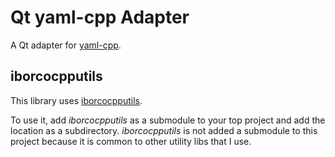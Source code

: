 # Qt yaml-cpp Adapter

A Qt adapter for [yaml-cpp](https://github.com/jbeder/yaml-cpp).

## iborcocpputils

This library uses [iborcocpputils](git@github.com:borco/iborcocpputils.git).

To use it, add *iborcocpputils* as a submodule to your top project and add the location as a subdirectory. *iborcocpputils* is not added a submodule to this project because it is common to other utility libs that I use.
